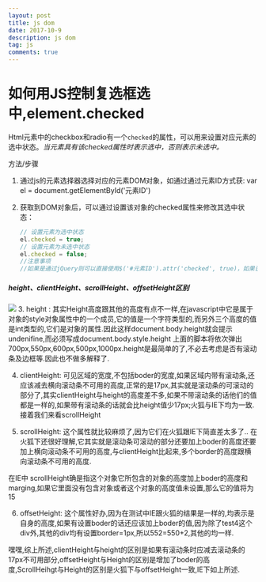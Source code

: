 ```yaml
---
layout: post
title: js dom
date: 2017-10-9
description: js dom
tag: js
comments: true
---
```


# 如何用JS控制复选框选中,element.checked

Html元素中的checkbox和radio有一个`checked`的属性，可以用来设置对应元素的选中状态。_当元素具有该checked属性时表示选中，否则表示未选中。_

方法/步骤

1. 通过js的元素选择器选择对应的元素DOM对象，如通过通过元素ID方式获: var el = document.getElementById('元素ID')
2. 获取到DOM对象后，可以通过设置该对象的checked属性来修改其选中状态：

      ```javascript
      // 设置元素为选中状态
      el.checked = true;
      // 设置元素为未选中状态
      el.checked = false;
      //注意事项
      //如果是通过jQuery则可以直接使用$('#元素ID').attr('checked', true)，如果设置为未选中则后面值改为false即可
      ```

  ##### height、clientHeight、scrollHeight、offsetHeight区别

  ![](imgs/height.gif)
3. height : 其实Height高度跟其他的高度有点不一样,在javascript中它是属于对象的style对象属性中的一个成员,它的值是一个字符类型的,而另外三个高度的值是int类型的,它们是对象的属性.因此这样document.body.height就会提示undenifine,而必须写成document.body.style.height 上面的脚本将依次弹出700px,550px,600px,500px,1000px.height是最简单的了,不必去考虑是否有滚动条及边框等.因此也不做多解释了.

4. clientHeight: 可见区域的宽度,不包括boder的宽度,如果区域内带有滚动条,还应该减去横向滚动条不可用的高度,正常的是17px,其实就是滚动条的可滚动的部分了,其实clientHeight与height的高度差不多,如果不带滚动条的话他们的值都是一样的,如果带有滚动条的话就会比height值少17px;火狐与IE下均为一致. 接着我们来看scrollHeight

5. scrollHeight: 这个属性就比较麻烦了,因为它们在火狐跟IE下简直差太多了.. 在火狐下还很好理解,它其实就是滚动条可滚动的部分还要加上boder的高度还要加上横向滚动条不可用的高度,与clientHeight比起来,多个border的高度跟横向滚动条不可用的高度.

  在IE中 scrollHeight确是指这个对象它所包含的对象的高度加上boder的高度和marging,如果它里面没有包含对象或者这个对象的高度值未设置,那么它的值将为15

6. offsetHeight: 这个属性好办,因为在测试中IE跟火狐的结果是一样的,均表示是自身的高度,如果有设置boder的话还应该加上boder的值,因为除了test4这个div外,其他的div均有设置border=1px,所以552=550+2,其他的均一样.

  嘿嘿,综上所述,clientHeight与height的区别是如果有滚动条时应减去滚动条的17px不可用部分,offsetHeight与Height的区别是增加了boder的高度,ScrollHeihgt与Height的区别是火狐下与offsetHeight一致,IE下如上所述.

